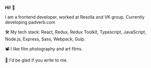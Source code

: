 **Hi!** 👻

I am a frontend developer, worked at Resolla and VK group. Currently developing padverb.com

🛠 My tech stack: React, Redux, Redux Toolkit, Typescript, JavaScript, Node.js, Express, Sass, Webpack, Gulp.

📽 I like film photography and art films.

📝 I'd be glad if you write to me.
